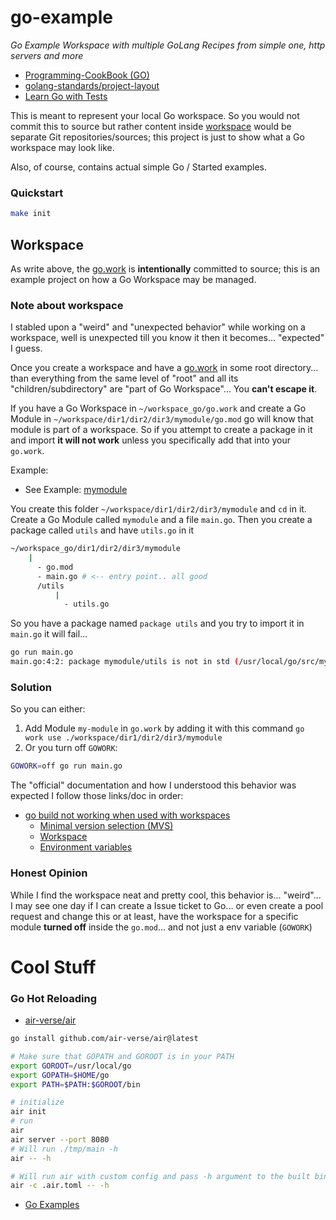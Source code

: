 go-example
==========


_Go Example Workspace with multiple GoLang Recipes from simple one, http servers and more_

* [Programming-CookBook (GO)](https://github.com/Koubae/Programming-CookBook/tree/master/Programming%20Languages/GO)
* [golang-standards/project-layout](https://github.com/golang-standards/project-layout)
* [Learn Go with Tests](https://quii.gitbook.io/learn-go-with-tests)

This is meant to represent your local Go workspace. 
So you would not commit this to source but rather content inside [workspace](./workspace) would be separate
Git repositories/sources; this project is just to show what a Go workspace may look like.

Also, of course, contains actual simple Go / Started examples. 


### Quickstart


```bash
make init
```

Workspace
---------

As write above, the [go.work](go.work) is **intentionally** committed to source; this is an example project on how
a Go Workspace may be managed.



### Note about workspace

I stabled upon a "weird" and "unexpected behavior" while working on a workspace, well is unexpected till you know
it then it becomes... "expected" I guess.

Once you create a workspace and have a [go.work](go.work) in some root directory... than everything from the same
level of "root" and all its "children/subdirectory" are "part of Go Workspace"...
You **can't escape it**.

If you have a Go Workspace in `~/workspace_go/go.work` and create a Go Module in `~/workspace/dir1/dir2/dir3/mymodule/go.mod`
go will know that module is part of a workspace. So if you attempt to create a package in it and import **it will not work**
unless you specifically add that into your `go.work`.

Example:

* See Example: [mymodule](./workspace/dir1/dir2/dir3/mymodule)

You create this folder `~/workspace/dir1/dir2/dir3/mymodule` and `cd` in it.
Create a Go Module called `mymodule` and a file `main.go`.
Then you create a package called `utils` and have `utils.go` in it

```bash
~/workspace_go/dir1/dir2/dir3/mymodule
    |
      - go.mod 
      - main.go # <-- entry point.. all good
      /utils
          |
            - utils.go
```

So you have a package named `package utils` and you try to import it in `main.go` it will fail...


```bash
go run main.go
main.go:4:2: package mymodule/utils is not in std (/usr/local/go/src/mymodule/utils)
```

### Solution

So you can either:

1. Add Module `my-module` in `go.work` by adding it with this command `go work use ./workspace/dir1/dir2/dir3/mymodule`
2. Or you turn off `GOWORK`:

```bash
GOWORK=off go run main.go
```


The "official" documentation and how I understood this behavior was expected I follow those links/doc in order:

* [go build not working when used with workspaces](https://stackoverflow.com/a/76180815/13903942)
  * [Minimal version selection (MVS)](https://go.dev/ref/mod#minimal-version-selection)
  * [Workspace](https://go.dev/ref/mod#workspaces)
  * [Environment variables](https://go.dev/ref/mod#environment-variables) 


### Honest Opinion

While I find the workspace neat and pretty cool, this behavior is... "weird"... I may see one day if I can create a
Issue ticket to Go... or even create a pool request and change this or at least, have the workspace for a specific 
module **turned off** inside the `go.mod`... and not just a env variable (`GOWORK`)


Cool Stuff
=========

### Go Hot Reloading

* [air-verse/air](https://github.com/air-verse/air)

```bash
go install github.com/air-verse/air@latest

# Make sure that GOPATH and GOROOT is in your PATH
export GOROOT=/usr/local/go
export GOPATH=$HOME/go
export PATH=$PATH:$GOROOT/bin

# initialize
air init
# run
air
air server --port 8080
# Will run ./tmp/main -h
air -- -h

# Will run air with custom config and pass -h argument to the built binary
air -c .air.toml -- -h
```


* [Go Examples](https://github.dev/gin-gonic/examples)

